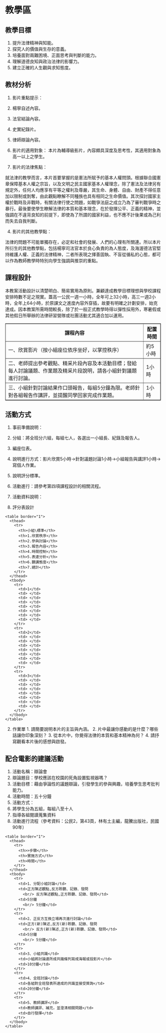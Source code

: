 # 教學區

## 教學目標

1. 提升法律精神與知能。
2. 探究人的價值與生存的意義。
3. 培養面對兩難困境、正面思考與判斷的能力。
4. 理解道德良知與政治法律的影響力。
5. 建立正確的人生觀與求知態度。

## 教材分析

1. 影片重點提示：
  1. 楊寧自述內容。
  2. 法官結論內容。
  3. 史實紀錄片。
  4. 律師辯論內容。

2. 影片的適用對象：
  本片為輔導級影片，內容頗具深度及思考性，其適用對象為高一以上之學生。

3. 影片的法律焦點：

  就法津的教學而言，本片首要掌握的是憲法所賦予的基本人權問頭。根據聯合國憲章保障基本人權之宗旨，以及文明之民主國家基本人權理念，除了憲法及法律另有規定外，任何人均應享有平等之權利及尊嚴，其生命、身體、自由、財產不得任意加以限制或剝奪，由此觀點瞭解不同種族也具有相同之生命價值。其次探討國家主權於戰時及非戰時，有關法律行使之問題，如戰爭法庭之成立乃為了審判戰爭時之暴行。最後要使學生瞭解法律的本質和基本理念，在於發揮公平、正義的精神，並強調在不違背良知的前提下，即使為了所謂的國家利益，也不應不計後果或為己利而失去自我判斷。

4. 影片的其他教學點：

  法律的問題不可能單獨存在，必定和社會的發展、人們的心理有所關連。所以本片所衍生的其他教學點，包括楊寧司法官本於良心負責的為人態度，及海渥德法官堅持維護人權、正義的法律精神，二者所表現之擇善固執、不盲從循私的心態，都可以作為教師教學時特別向學生強調與推崇的重點。

## 課程設計

本教案活動設計以清楚明白、簡易實用為原則。兼顧達成教學目標理想與學校課程安排時數不足之現實。蓋高一公民一週一小時，全年可上32小時，高三一週2小時，全年上64小時，於原課文之進度內容外穿插，故要有明確之計劃安排，始克達成。因本教案所需時間較長，除了於一般正式教學時得以彈性採用外，寒暑假或其他假日所舉辦的法律研習營隊或社團活動尤其適合加以運用。

<table border="1">
  <thead>
    <tr>
      <th>課程內容</th>
      <th>配置時間</th>
    </tr>
  </thead>
  <tbody>
    <tr>
      <td>一、欣賞影片（按小組座位依序坐好，以掌控秩序）</td>
      <td>約5小時</td>
    </tr>
    <tr>
      <td>二、老師提出參考觀點、精采片段內容及本活動目標；發給每人討論議題、作業題及精采片段說明，請各小組針對議題進行討論。</td>
      <td>1小時</td>
    </tr>
    <tr>
      <td>三、小組針對討論結果作口頭報告，每組5分鐘為限。老師針對各組報告作講評，並提醒同學回家完成作業題。</td>
      <td>1小時</td>
    </tr>
  </tbody>
</table>

## 活動方式

1. 事前準備說明：
  1. 分組：將全班分六組，每組七人，各選出一小組長、紀錄及報告人。
  2. 編座位表。
  3. 說明進行方式：影片欣賞5小時→針對議題討論1小時→小組報告與講評1小時→寫個人作業。 
  4. 說明評分標準。

2. 活動進行：請參考第四項課程設計的相關流程。

3. 活動資料說明：
  1. 評分表設計

    <table border="1">
      <thead>
        <tr>
          <th>小組\標準</th>
          <th>1.欣賞秩序</th>
          <th>2.參與討論</th>
          <th>3.報告內容</th>
          <th>4.時間控制</th>
          <th>5.表達分析</th>
          <th>6.聽講態度</th>
          <th>7.總計</th>
        </tr>
      </thead>
      <tbody>
        <tr>
          <td>1</td>
          <td> </td>
          <td> </td>
          <td> </td>
          <td> </td>
          <td> </td>
          <td> </td>
          <td> </td>
        </tr>
        <tr>
          <td>2</td>
          <td> </td>
          <td> </td>
          <td> </td>
          <td> </td>
          <td> </td>
          <td> </td>
          <td> </td>
        </tr>
        <tr>
          <td>3</td>
          <td> </td>
          <td> </td>
          <td> </td>
          <td> </td>
          <td> </td>
          <td> </td>
          <td> </td>
        </tr>
      </tbody>
    </table>

  2. 作業單
    1. 請簡要說明本片的主旨與內涵。
    2. 片中最讓你感動的是什麼？哪些話讓你印象深刻？
    3. 從本片中，你覺得法律的本質和基本精神為何？
    4. 請抒寫觀看本片後的感想與啟發。

## 配合電影的建議活動

1. 活動名稱：辯論會
2. 辯論題目：學校應該在校園的死角設置監視器嗎？
3. 活動目標：藉由爭論性的議題辯論，引發學生的參與興趣，培養學生思考批判能力。
4. 活動時間：五十分鐘
5. 活動方式：
  1. 將學生分為五組，每組八至十人
  2. 指導各組閱讀蒐集資料
  3. 活動進行流程（參考資料：公民2，第43頁，林有土主編，龍騰出版社，民國90年）

    <table border="1">
      <thead>
        <tr>
          <th>>步驟</th>
          <th>實施方式</th>
          <th>時間</th>
        </tr>
      </thead>
      <tbody>
        <tr>
          <td>1、分配小組討論</td>
          <td>正方陳述觀點,反方聆聽、記錄、發問
            <br/> 反方陳述觀點,正方聆聽、記錄、發問</td>
          <td>5分鐘
            <br/> 5分鐘</td>
        </tr>
        <tr>
          <td>2、正反方互換立場再次進行討論</td>
          <td>正方(新)陳述,反方(新)聆聽、記錄、發問
            <br/> 反方(新)陳述,正方(新)聆聽、記錄、發問</td>
          <td>5分鐘
            <br/> 5分鐘</td>
        </tr>
        <tr>
          <td>3、小組共識</td>
          <td>小組將討論達所成共識條列寫成海報或投影片</td>
          <td>10分鐘</td>
        </tr>
        <tr>
          <td>4、全班討論</td>
          <td>各組對全班發表所達成的共識並接受質詢</td>
          <td>20分鐘</td>
        </tr>
        <tr>
          <td>5、教師講評</td>
          <td>教師講評、補充，並澄清相關問題</td>
          <td>自行發揮</td>
        </tr>
      </tbody>
    </table>


